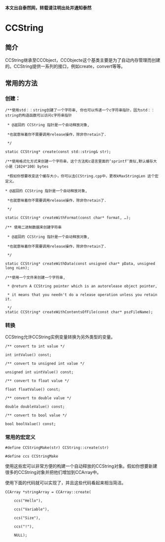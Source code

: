 **本文出自泰然网，转载请注明出处并通知泰然**

# CCString #

## 简介 ##

CCString继承至CCObject，CCObjecte这个基类主要是为了自动内存管理而创建的。CCString提供一系列的接口，例如create，convert等等。

## 常用的方法 ##



### 创建： ###

    /**使用std：：string创建了一个字符串, 你也可以传递一个c字符串指针，因为std：：string的构造函数可以访问c字符串指针
 
     * @返回的 CCString 指针是一个自动释放对象,

     *也就意味着你不需要调用release操作，除非你retain了.
 
     */
 
    static CCString* create(const std::string& str);
 
    /**使用格式化方式来创建一个字符串，这个方法和c语言里面的‘sprintf’类似,默认缓存大小是（1024*100）bytes
 
     *假如你想要改变这个缓存大小，你可以去CCString.cpp中，更改kMaxStringLen 这个宏定义。
 
 	* @返回的 CCString 指针是一个自动释放对象,

     *也就意味着你不需要调用release操作，除非你retain了.

     */ 

	static CCString* createWithFormat(const char* format, …);
 
	/** 使用二进制数据来创建字符串 
 
     * @返回的 CCString 指针是一个自动释放对象,
 
     *也就意味着你不需要调用release操作，除非你retain了.
 
     */
 
    static CCString* createWithData(const unsigned char* pData, unsigned long nLen);
 
    /**使用一个文件来创建一个字符串, 
 
     * @return A CCString pointer which is an autorelease object pointer,
 
     * it means that you needn't do a release operation unless you retain it.
 
     */
    static CCString* createWithContentsOfFile(const char* pszFileName);


### 转换 ###

CCString允许CCString实例变量转换为另外类型的变量。

    /** convert to int value */
 
    int intValue() const;
 
    /** convert to unsigned int value */
 
    unsigned int uintValue() const;
 
    /** convert to float value */
 
    float floatValue() const;
 
    /** convert to double value */
 
    double doubleValue() const;
 
    /** convert to bool value */
 
    bool boolValue() const;    


### 常用的宏定义 ###

	#define CCStringMake(str) CCString::create(str)
	 
	#define ccs CCStringMake


使用这些宏可以非常方便的构建一个自动释放的CCString对象。假如你想要新建很多的CCString对象并把他们增加到CCArray中。

使用下面的代码就可以实现了，并且这些代码看起来相当简洁。 

	CCArray *stringArray = CCArray::create(
 
        ccs("Hello"),
 
        ccs("Variable"),

        ccs("Size"),
 
        ccs("!"),
 
        NULL);

